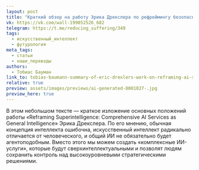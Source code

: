 ```yaml
---
layout: post
title: "Краткий обзор на работу Эрика Дрекслера по рефреймингу безопасности ИИ"
vk: https://vk.com/wall-199052526_682
telegram: https://t.me/reducing_suffering/349
tags:
  - искусственный_интеллект
  - футурология
meta_tags:
  - статьи
  - наши_переводы
authors:
  - Тобиас Бауман
link_to: tobias-baumann-summary-of-eric-drexlers-work-on-reframing-ai-safety.html
relative: true
preview: assets/images/previews/ai-generated-8001027-.jpg
preview_here: true
---
```

В этом небольшом тексте — краткое изложение основных положений работы «Reframing Superintelligence: Comprehensive AI Services as General Intelligence» Эрика Дрекслера. По его мнению, обычная концепция интеллекта ошибочна, искусственный интеллект радикально отличается от человеческого, и общий ИИ не обязательно будет агентоподобным. Вместо этого мы можем создать «комплексные ИИ-услуги», которые будут сверхинтеллектуальными и позволят людям сохранить контроль над высокоуровневыми стратегическими решениями.
